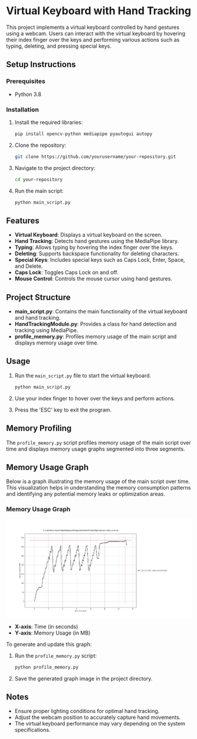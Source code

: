 # Virtual Keyboard with Hand Tracking

This project implements a virtual keyboard controlled by hand gestures using a webcam. Users can interact with the virtual keyboard by hovering their index finger over the keys and performing various actions such as typing, deleting, and pressing special keys.

## Setup Instructions

### Prerequisites

- Python 3.8

### Installation

1. Install the required libraries:
   ```bash
   pip install opencv-python mediapipe pyautogui autopy
   ```

2. Clone the repository:
   ```bash
   git clone https://github.com/yourusername/your-repository.git
   ```

3. Navigate to the project directory:
   ```bash
   cd your-repository
   ```

4. Run the main script:
   ```bash
   python main_script.py
   ```

## Features

- **Virtual Keyboard**: Displays a virtual keyboard on the screen.
- **Hand Tracking**: Detects hand gestures using the MediaPipe library.
- **Typing**: Allows typing by hovering the index finger over the keys.
- **Deleting**: Supports backspace functionality for deleting characters.
- **Special Keys**: Includes special keys such as Caps Lock, Enter, Space, and Delete.
- **Caps Lock**: Toggles Caps Lock on and off.
- **Mouse Control**: Controls the mouse cursor using hand gestures.

## Project Structure

- **main_script.py**: Contains the main functionality of the virtual keyboard and hand tracking.
- **HandTrackingModule.py**: Provides a class for hand detection and tracking using MediaPipe.
- **profile_memory.py**: Profiles memory usage of the main script and displays memory usage over time.

## Usage

1. Run the `main_script.py` file to start the virtual keyboard.
   ```bash
   python main_script.py
   ```

2. Use your index finger to hover over the keys and perform actions.

3. Press the 'ESC' key to exit the program.

## Memory Profiling

The `profile_memory.py` script profiles memory usage of the main script over time and displays memory usage graphs segmented into three segments.

## Memory Usage Graph

Below is a graph illustrating the memory usage of the main script over time. This visualization helps in understanding the memory consumption patterns and identifying any potential memory leaks or optimization areas.

### Memory Usage Graph

![Memory Usage Graph](Figure_1.png)

- **X-axis**: Time (in seconds)
- **Y-axis**: Memory Usage (in MB)

To generate and update this graph:

1. Run the `profile_memory.py` script:
   ```bash
   python profile_memory.py
   ```

2. Save the generated graph image in the project directory.

## Notes

- Ensure proper lighting conditions for optimal hand tracking.
- Adjust the webcam position to accurately capture hand movements.
- The virtual keyboard performance may vary depending on the system specifications.
